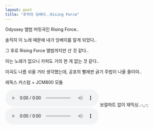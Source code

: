 ```yaml
---
layout: post
title: "추억의 잉베이..Rising Force"
---
```


Odyssey 앨범 머릿곡인 Rising Force..

솔직히 이 노래 때문에 내가 잉베이를 알게 되었다..

그 후로 Rising Force 앨범까지만 산 것 같다..

아는 노래가 없으니 카피도 거의 한 게 없는 것 같다..

이곡도 나름 쉬울 거라 생각했는데, 공포의 빨래판 긁기 주법이 나올 줄이야..

레독스 커스텀 + JCM800 모듈

<audio src="/assets/images/6cedadc8b455effd69ab3b1b90edeec9.mp3" controls preload></audio>
보컬파트 없이 재믹싱..-_-;
<audio src="/assets/images/52e3026b2e217a543c0083ef4e11aef2.mp3" controls preload></audio>


